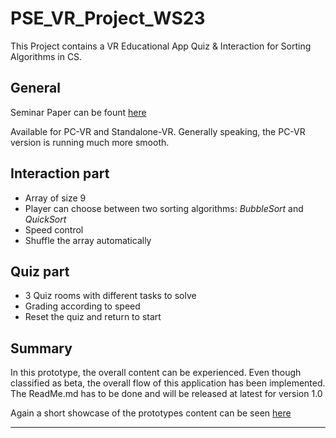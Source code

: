 # PSE_VR_Project_WS23
This Project contains a VR Educational App Quiz &amp; Interaction for Sorting Algorithms in CS.

## General

Seminar Paper can be fount [here](https://github.com/CyberNord/PSE_VR_Project_WS23/tree/main/seminar_paper)

Available for PC-VR and Standalone-VR.
Generally speaking, the PC-VR version is running much more smooth. 

## Interaction part
- Array of size 9
- Player can choose between two sorting algorithms: _BubbleSort_ and _QuickSort_
- Speed control 
- Shuffle the array automatically 

## Quiz part
- 3 Quiz rooms with different tasks to solve
- Grading according to speed
- Reset the quiz and return to start


## Summary
In this prototype, the overall content can be experienced. 
Even though classified as beta, the overall flow of this application has been implemented. 
The ReadMe.md has to be done and will be released at latest for version 1.0

Again a short showcase of the prototypes content can be seen [here](https://youtu.be/5jYO1F1w6dc)

****
